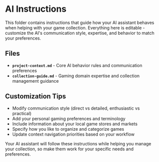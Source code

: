 # AI Instructions

This folder contains instructions that guide how your AI assistant behaves when helping with your game collection. Everything here is editable - customize the AI's communication style, expertise, and behavior to match your preferences.

## Files

- **`project-context.md`** - Core AI behavior rules and communication preferences
- **`collection-guide.md`** - Gaming domain expertise and collection management guidance

## Customization Tips

- Modify communication style (direct vs detailed, enthusiastic vs practical)
- Add your personal gaming preferences and terminology  
- Include information about your local game stores and markets
- Specify how you like to organize and categorize games
- Update context navigation priorities based on your workflow

Your AI assistant will follow these instructions while helping you manage your collection, so make them work for your specific needs and preferences.